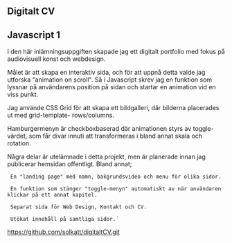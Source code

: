 
Digitalt CV
--------------
Javascript 1
--------------

I den här inlämningsuppgiften skapade jag ett digitalt portfolio med fokus på audiovisuell konst och webdesign. 

Målet är att skapa en interaktiv sida, och för att uppnå detta valde jag utforska "animation on scroll". Så i Javascript skrev jag en funktion som lyssnar på användarens position på sidan och startar en animation vid en viss punkt. 

Jag använde CSS Grid för att skapa ett bildgalleri, där bilderna placerades ut med grid-template- rows/columns. 

Hamburgermenyn är checkboxbaserad där animationen styrs av toggle-värdet, som får divar innuti att transformeras i bland annat skala och rotation.

Några delar är utelämnade i detta projekt, men är planerade innan jag publicerar hemsidan offentligt. 
Bland annat;

     En "landing page" med namn, bakgrundsvideo och menu för olika sidor.

     En funktion som stänger "toggle-menyn" automatiskt av när användaren klickar på ett annat kapitel. 

     Separat sida för Web Design, Kontakt och CV. 

     Utökat innehåll på samtliga sidor.´


https://github.com/solkatt/digitaltCV.git

